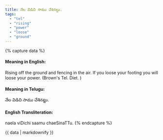 ```yaml
---
title: నేల విడిచి సాము చేశినట్టు.
tags:
  - "tel"
  - "rising"
  - "power"
  - "loose"
  - "ground"
---
```


{% capture data %}
#### Meaning in English:
Rising off the ground and fencing in the air.
If you loose your footing you will loose your power. (Brown's Tel. Diet. )

#### Meaning in Telugu:
నేల విడిచి సాము చేశినట్టు.

#### English Transliteration:
naela viDichi saamu chaeSinaTTu.
{% endcapture %}

{{ data | markdownify }}

